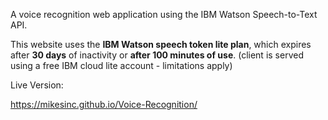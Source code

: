 A voice recognition web application using the IBM Watson Speech-to-Text API.

This website uses the **IBM Watson speech token lite plan**, which expires after **30 days** of inactivity or **after 100 minutes of use**. (client is served using a free IBM cloud lite account - limitations apply)

Live Version:

https://mikesinc.github.io/Voice-Recognition/

